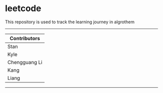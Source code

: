 # leetcode
This repository is used to track the learning journey in algrothem
****
|Contributors|
|---|
|Stan|
|Kyle|
|Chengguang Li|
|Kang|
|Liang|
****
